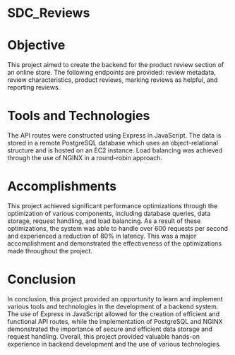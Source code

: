 # SDC_Reviews

<h1>Objective</h1>
<p>This project aimed to create the backend for the product review section of an online store. The following endpoints are provided: review metadata, review characteristics, product reviews, marking reviews as helpful, and reporting reviews.</p>
<h1>Tools and Technologies</h1>
<p>The API routes were constructed using Express in JavaScript. The data is stored in a remote PostgreSQL database which uses an object-relational structure and is hosted on an EC2 instance. Load balancing was achieved through the use of NGINX in a round-robin approach.</p>
<h1>Accomplishments</h1>
<p>This project achieved significant performance optimizations through the optimization of various components, including database queries, data storage, request handling, and load balancing. As a result of these optimizations, the system was able to handle over 600 requests per second and experienced a reduction of 80% in latency. This was a major accomplishment and demonstrated the effectiveness of the optimizations made throughout the project. </p>
<h1>Conclusion</h1>
<p>In conclusion, this project provided an opportunity to learn and implement various tools and technologies in the development of a backend system. The use of Express in JavaScript allowed for the creation of efficient and functional API routes, while the implementation of PostgreSQL and NGINX demonstrated the importance of secure and efficient data storage and request handling. Overall, this project provided valuable hands-on experience in backend development and the use of various technologies.
